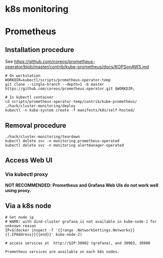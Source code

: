 k8s monitoring
==============

# Prometheus

## Installation procedure

See https://github.com/coreos/prometheus-operator/blob/master/contrib/kube-prometheus/docs/KOPSonAWS.md

```
# On workstation
WORKDIR=kubectl/scripts/prometheus-operator-temp
git clone --single-branch --depth=1 -b master https://github.com/coreos/prometheus-operator.git $WORKDIR;

# In kubectl container
cd scripts/prometheus-operator-temp/contrib/kube-prometheus/
./hack/cluster-monitoring/deploy
kubectl -n kube-system create -f manifests/k8s/self-hosted/
```

## Removal procedure

```
./hack/cluster-monitoring/teardown
kubectl delete svc -n monitoring prometheus-operated
kubectl delete svc -n monitoring alertmanager-operated
```

## Access Web UI

### Via kubectl proxy

**NOT RECOMMENDED: Prometheus and Grafana Web UIs do not work well using proxy.**

## Via a k8s node

```shell
# Get node ip
# WARN: with dind-cluster grafana is not available in kube-node-1 for unknown reason
IP=$(docker inspect -f '{{range .NetworkSettings.Networks}}{{.IPAddress}}{{end}}' kube-node-2)

# access services at  http://$IP:30902 (grafana), and 30903, 30900

Prometheus services are available on each k8s nodes.

